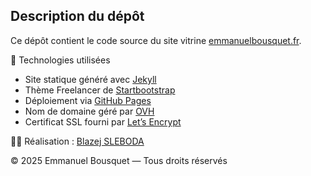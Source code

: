 ## Description du dépôt ##

Ce dépôt contient le code source du site vitrine [emmanuelbousquet.fr](https://emmanuelbousquet.fr).

🔧 Technologies utilisées
- Site statique généré avec [Jekyll](https://jekyllrb.com)
- Thème Freelancer de [Startbootstrap](https://startbootstrap.com/theme/freelancer)
- Déploiement via [GitHub Pages](https://docs.github.com/en/pages)
- Nom de domaine géré par [OVH](https://www.ovhcloud.com)
- Certificat SSL fourni par [Let’s Encrypt](https://letsencrypt.org)

👨‍💻 Réalisation : [Blazej SLEBODA](https://adobels.github.com)

© 2025 Emmanuel Bousquet — Tous droits réservés
